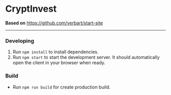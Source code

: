 # CryptInvest

**Based on** https://github.com/verbart/start-site

---

### Developing
1. Run `npm install` to install dependencies.
2. Run `npm start` to start the development server.
   It should automatically open the client in your browser when ready.

### Build
- Run `npm run build` for create production build.

